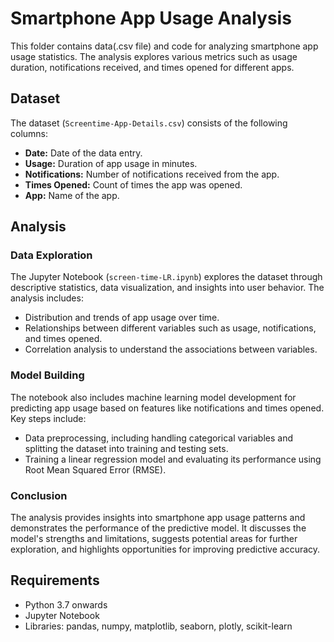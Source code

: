 # Smartphone App Usage Analysis

This folder contains data(.csv file) and code for analyzing smartphone app usage statistics. The analysis explores various metrics such as usage duration, notifications received, and times opened for different apps.

## Dataset

The dataset (`Screentime-App-Details.csv`) consists of the following columns:

- **Date:** Date of the data entry.
- **Usage:** Duration of app usage in minutes.
- **Notifications:** Number of notifications received from the app.
- **Times Opened:** Count of times the app was opened.
- **App:** Name of the app.

## Analysis

### Data Exploration

The Jupyter Notebook (`screen-time-LR.ipynb`) explores the dataset through descriptive statistics, data visualization, and insights into user behavior. The analysis includes:

- Distribution and trends of app usage over time.
- Relationships between different variables such as usage, notifications, and times opened.
- Correlation analysis to understand the associations between variables.

### Model Building

The notebook also includes machine learning model development for predicting app usage based on features like notifications and times opened. Key steps include:

- Data preprocessing, including handling categorical variables and splitting the dataset into training and testing sets.
- Training a linear regression model and evaluating its performance using Root Mean Squared Error (RMSE).

### Conclusion

The analysis provides insights into smartphone app usage patterns and demonstrates the performance of the predictive model. It discusses the model's strengths and limitations, suggests potential areas for further exploration, and highlights opportunities for improving predictive accuracy.

## Requirements

- Python 3.7 onwards
- Jupyter Notebook
- Libraries: pandas, numpy, matplotlib, seaborn, plotly, scikit-learn

